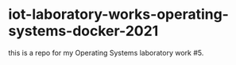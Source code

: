# iot-laboratory-works-operating-systems-docker-2021
this is a repo for my Operating Systems laboratory work #5.

